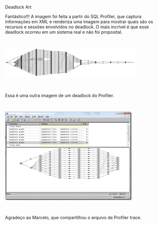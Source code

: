 <a link='https://blogs.msdn.microsoft.com/fcatae/2010/03/18/deadlock-art/'>Deadlock Art</a>
<p>Fantástico!!! A imagem foi feita a partir do SQL Profiler, que captura informações em XML e renderiza uma imagem para mostrar quais são os recursos e sessões envolvidos no deadlock. O mais incrível é que esse deadlock ocorreu em um sistema real e não foi proposital. </p>  <p>&#160;</p>  <p><a href="images\image_2.png"><img style="border-bottom: 0px;border-left: 0px;border-top: 0px;border-right: 0px" title="image" border="0" alt="image" src="images\image_thumb.png" width="427" height="98" /></a> </p>  <p>&#160;</p>  <p>Essa é uma outra imagem de um deadlock do Profiler.</p>  <p>&#160;</p>  <p><a href="images\image_4.png"><img style="border-bottom: 0px;border-left: 0px;border-top: 0px;border-right: 0px" title="image" border="0" alt="image" src="images\image_thumb_1.png" width="414" height="290" /></a> </p>  <p>&#160;</p>  <p>Agradeço ao Marcelo, que compartilhou o arquivo de Profiler trace.</p>
